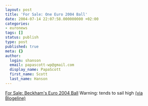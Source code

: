 ```yaml
---
layout: post
title: 'For Sale: One Euro 2004 Ball'
date: 2004-07-14 22:07:58.000000000 +02:00
categories:
- euronews
tags: []
status: publish
type: post
published: true
meta: {}
author:
  login: shanson
  email: papascott-wp@gmail.com
  display_name: PapaScott
  first_name: Scott
  last_name: Hanson
---
```

<p><a href="http://cgi.es.ebay.com/ws/eBayISAPI.dll?ViewItem&category=2887&item=3688276550&rd=1" title="Articulo de eBay 3688276550 (finaliza el 22-jul-04 11:57:58 H.Esp): BALON OFICIAL EUROCOPA DEL PENALTI FALLADO POR BECKHAM">For Sale: Beckham's Euro 2004 Ball</a> Warning: tends to sail high <a href="http://blogeline.blogspot.com/2004/07/lucky-ball.html">(via Blogeline)</a></p>
